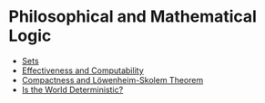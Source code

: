 # Philosophical and Mathematical Logic

- [Sets](./sets.html)
- [Effectiveness and Computability](./effe_comp.html)
- [Compactness and Löwenheim-Skolem Theorem](./compactess.html)
- [Is the World Deterministic?](./deterministic.html)
